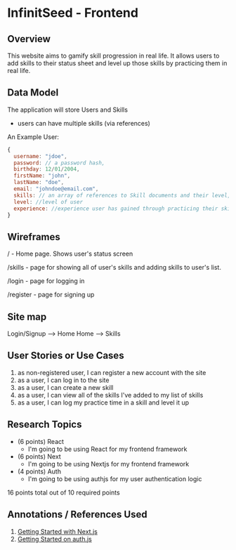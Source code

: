 # InfinitSeed - Frontend

## Overview

This website aims to gamify skill progression in real
life. It allows users to add skills to their status 
sheet and level up those skills by practicing them in 
real life.


## Data Model

The application will store Users and Skills

* users can have multiple skills (via references)

An Example User:

```javascript
{
  username: "jdoe",
  password: // a password hash,
  birthday: 12/01/2004,
  firstName: "john",
  lastName: "doe",
  email: "johndoe@email.com", 
  skills: // an array of references to Skill documents and their level,
  level: //level of user
  experience: //experience user has gained through practicing their skill
}
```


## Wireframes

/ - Home page. Shows user's status screen

/skills - page for showing all of user's skills and adding skills to user's list.

/login - page for logging in

/register - page for signing up

## Site map

Login/Signup --> Home
Home --> Skills

## User Stories or Use Cases

1. as non-registered user, I can register a new account with the site
2. as a user, I can log in to the site
3. as a user, I can create a new skill
4. as a user, I can view all of the skills I've added to my list of skills
5. as a user, I can log my practice time in a skill and level it up

## Research Topics

* (6 points) React
    * I'm going to be using React for my frontend framework
* (6 points) Next
    * I'm going to be using Nextjs for my frontend framework
* (4 points) Auth
    * I'm going to be using authjs for my user authentication logic

16 points total out of 10 required points


## Annotations / References Used

1. [Getting Started with Next.js](https://nextjs.org/docs)
2. [Getting Started on auth.js](https://authjs.dev/getting-started)